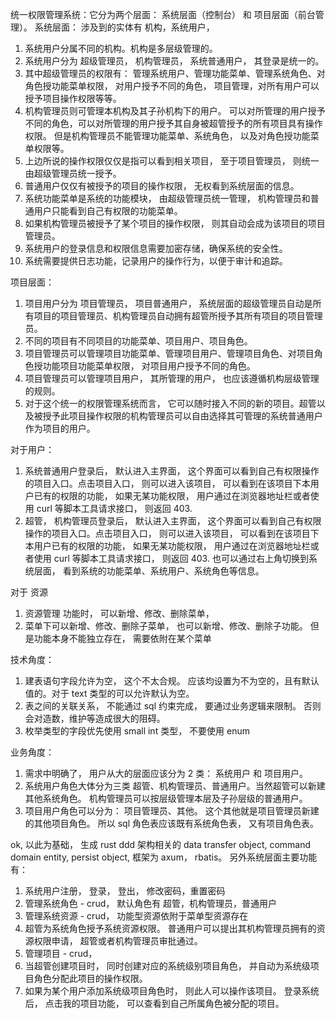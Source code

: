 


统一权限管理系统：它分为两个层面： 系统层面（控制台） 和 项目层面（前台管理）。
系统层面：
涉及到的实体有 机构，系统用户，
1. 系统用户分属不同的机构。机构是多层级管理的。
2. 系统用户分为 超级管理员， 机构管理员， 系统普通用户， 其登录是统一的。
3. 其中超级管理员的权限有： 管理系统用户、管理功能菜单、管理系统角色、对角色授功能菜单权限， 对用户授予不同的角色， 项目管理，对所有用户可以授予项目操作权限等等。
4. 机构管理员则可管理本机构及其子孙机构下的用户。 可以对所管理的用户授予不同的角色，可以对所管理的用户授予其自身被超管授予的所有项目具有操作权限。
   但是机构管理员不能管理功能菜单、系统角色， 以及对角色授功能菜单权限等。
5. 上边所说的操作权限仅仅是指可以看到相关项目， 至于项目管理员， 则统一由超级管理员统一授予。
6. 普通用户仅仅有被授予的项目的操作权限， 无权看到系统层面的信息。
7. 系统功能菜单是系统的功能模块， 由超级管理员统一管理， 机构管理员和普通用户只能看到自己有权限的功能菜单。
8. 如果机构管理员被授予了某个项目的操作权限， 则其自动会成为该项目的项目管理员。
9. 系统用户的登录信息和权限信息需要加密存储，确保系统的安全性。
10. 系统需要提供日志功能，记录用户的操作行为，以便于审计和追踪。


项目层面：
1. 项目用户分为 项目管理员， 项目普通用户， 系统层面的超级管理员自动是所有项目的项目管理员、机构管理员自动拥有超管所授予其所有项目的项目管理员。
2. 不同的项目有不同项目的功能菜单、项目用户、项目角色。
3. 项目管理员可以管理项目功能菜单、管理项目用户、管理项目角色、对项目角色授功能项目功能菜单权限， 对项目用户授予不同的角色。
4. 项目管理员可以管理项目用户， 其所管理的用户， 也应该遵循机构层级管理的规则。
5. 对于这个统一的权限管理系统而言， 它可以随时接入不同的新的项目。超管以及被授予此项目操作权限的机构管理员可以自由选择其可管理的系统普通用户作为项目的用户。

对于用户：
1. 系统普通用户登录后， 默认进入主界面， 这个界面可以看到自己有权限操作的项目入口。点击项目入口， 则可以进入该项目， 可以看到在该项目下本用户已有的权限的功能， 如果无某功能权限， 用户通过在浏览器地址栏或者使用 curl 等脚本工具请求接口， 则返回 403.
2. 超管， 机构管理员登录后， 默认进入主界面， 这个界面可以看到自己有权限操作的项目入口。点击项目入口， 则可以进入该项目， 可以看到在该项目下本用户已有的权限的功能， 如果无某功能权限， 用户通过在浏览器地址栏或者使用 curl 等脚本工具请求接口， 则返回 403.
   也可以通过右上角切换到系统层面， 看到系统的功能菜单、系统用户、系统角色等信息。

对于 资源
1. 资源管理 功能时， 可以新增、修改、删除菜单， 
2. 菜单下可以新增、修改、删除子菜单， 也可以新增、修改、删除子功能。 但是功能本身不能独立存在， 需要依附在某个菜单

技术角度：
1. 建表语句字段允许为空， 这个不太合规。 应该均设置为不为空的，且有默认值的。对于 text 类型的可以允许默认为空。
2. 表之间的关联关系， 不能通过 sql 约束完成， 要通过业务逻辑来限制。 否则会对造数，维护等造成很大的阻碍。
3. 枚举类型的字段优先使用 small int 类型， 不要使用 enum

业务角度：
1. 需求中明确了， 用户从大的层面应该分为 2 类：  系统用户 和 项目用户。
2. 系统用户角色大体分为三类 超管、机构管理员、普通用户。当然超管可以新建其他系统角色。 机构管理员可以按层级管理本层及子孙层级的普通用户。
3. 项目用户角色可以分为： 项目管理员、其他。 这个其他就是项目管理员新建的其他项目角色。 所以 sql 角色表应该既有系统角色表， 又有项目角色表。

ok, 以此为基础， 生成 rust ddd 架构相关的 data transfer object, command domain entity,  persist object, 框架为 axum， rbatis。
另外系统层面主要功能有：
1. 系统用户注册， 登录， 登出， 修改密码，重置密码
2. 管理系统角色 - crud， 默认角色有 超管，机构管理员，普通用户
3. 管理系统资源 - crud， 功能型资源依附于菜单型资源存在
4. 超管为系统角色授予系统资源权限。 普通用户可以提出其机构管理员拥有的资源权限申请， 超管或者机构管理员审批通过。
5. 管理项目 - crud，
6. 当超管创建项目时， 同时创建对应的系统级别项目角色， 并自动为系统级项目角色分配此项目的操作权限。
7. 如果为某个用户添加系统级项目角色时， 则此人可以操作该项目。 登录系统后， 点击我的项目功能， 可以查看到自己所属角色被分配的项目。
















